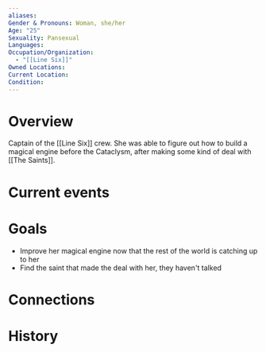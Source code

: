 ```yaml
---
aliases: 
Gender & Pronouns: Woman, she/her
Age: "25"
Sexuality: Pansexual
Languages: 
Occupation/Organization:
  - "[[Line Six]]"
Owned Locations: 
Current Location: 
Condition:
---
```

# Overview
Captain of the [[Line Six]] crew. She was able to figure out how to build a magical engine before the Cataclysm, after making some kind of deal with [[The Saints]].
# Current events
# Goals
- Improve her magical engine now that the rest of the world is catching up to her
- Find the saint that made the deal with her, they haven't talked 
# Connections
# History